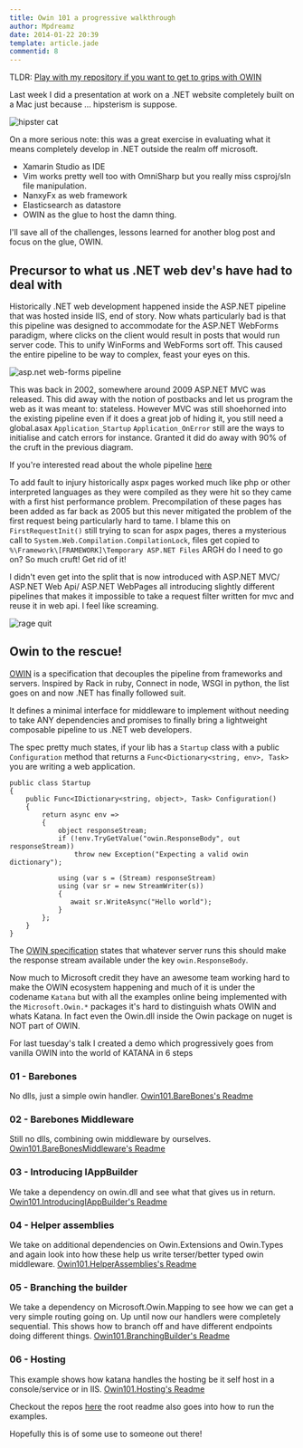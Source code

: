 ```yaml
---
title: Owin 101 a progressive walkthrough
author: Mpdreamz
date: 2014-01-22 20:39
template: article.jade
commentid: 8
---
```


TLDR: [Play with my repository if you want to get to grips with OWIN](https://github.com/Mpdreamz/owin-101)

Last week I did a presentation at work on a .NET website completely built on a Mac just because … hipsterism is suppose.


![hipster cat](http://media.giphy.com/media/UNgpSaZNi9YcM/giphy.gif)

On a more serious note: this was a great exercise in evaluating what it means completely develop in .NET outside the realm off microsoft.

* Xamarin Studio as IDE
* Vim works pretty well too with OmniSharp but you really miss csproj/sln file manipulation.
* NanxyFx as web framework
* Elasticsearch as datastore 
* OWIN as the glue to host the damn thing. 

I'll save all of the challenges, lessons learned for another blog post and focus on the glue, OWIN. 

## Precursor to what us .NET web dev's have had to deal with

Historically .NET web development happened inside the ASP.NET pipeline that was hosted inside IIS, end of story. Now whats particularly bad is that this pipeline was designed to accommodate for the ASP.NET WebForms paradigm, where clicks on the client would result in posts that would run server code. This to unify WinForms and WebForms sort off. This caused the entire pipeline to be way to complex, feast your eyes on this.

![asp.net web-forms pipeline](http://www.eggheadcafe.com/articles/o_aspNet_Page_LifeCycle.jpg)

This was back in 2002, somewhere around 2009 ASP.NET MVC was released. This did away with the notion of postbacks and let us program the web as it was meant to: stateless. However MVC was still shoehorned into the existing pipeline even if it does a great job of hiding it, you still need a global.asax `Application_Startup` `Application_OnError` still are the ways to initialise and catch errors for instance. Granted it did do away with 90% of the cruft in the previous diagram.

If you're interested read about the whole pipeline [here](http://msdn.microsoft.com/en-us/library/ms178473.aspx)

To add fault to injury historically aspx pages worked much like php or other interpreted languages as they were compiled as they were hit so they came with a first hist performance problem. Precompilation of these pages has been added as far back as 2005 but this never mitigated the problem of the first request being particularly hard to tame. I blame this on `FirstRequestInit()` still trying to scan for aspx pages, theres a mysterious call to `System.Web.Compilation.CompilationLock`, files get copied to `%\Framework\[FRAMEWORK]\Temporary ASP.NET Files` ARGH do I need to go on? So much cruft! Get rid of it!

I didn't even get into the split that is now introduced with ASP.NET MVC/ ASP.NET Web Api/ ASP.NET WebPages all introducing slightly different pipelines that makes it impossible to take a request filter written for mvc and reuse it in web api. I feel like screaming.

![rage quit](http://media.giphy.com/media/ZKZiW6GSx8eSA/giphy.gif)

## Owin to the rescue!

[OWIN](http://owin.org/#about) is a specification that decouples the pipeline from frameworks and servers. Inspired by Rack in ruby, Connect in node, WSGI in python, the list goes on and now .NET has finally followed suit. 

It defines a minimal interface for middleware to implement without needing to take ANY dependencies and promises to finally bring a lightweight composable pipeline to us .NET web developers. 

The spec pretty much states, if your lib has a `Startup` class with a public
`Configuration` method that returns a `Func<Dictionary<string, env>, Task>` you are writing a web application. 

    public class Startup
    {
        public Func<IDictionary<string, object>, Task> Configuration()
        {
            return async env =>
            {
                object responseStream;
                if (!env.TryGetValue("owin.ResponseBody", out responseStream))
                    throw new Exception("Expecting a valid owin dictionary");

                using (var s = (Stream) responseStream)
                using (var sr = new StreamWriter(s))
                {
                   await sr.WriteAsync("Hello world");
                }
            };
        }
    }

The [OWIN specification](http://owin.org/#about) states that whatever server runs this should make the response stream available under the key `owin.ResponseBody`.

Now much to Microsoft credit they have an awesome team working hard to make the OWIN ecosystem happening and much of it is under the codename `Katana` but with all the examples online being implemented with the `Microsoft.Owin.*` packages it's hard to distinguish whats OWIN and whats Katana. In fact even the Owin.dll inside the Owin package on nuget is NOT part of OWIN.

For last tuesday's talk I created a demo which progressively goes from vanilla OWIN into the world of KATANA in 6 steps

### 01 - Barebones

No dlls, just a simple owin handler.
[Owin101.BareBones's Readme](https://github.com/Mpdreamz/owin-101/tree/master/Owin101.BareBones)

### 02 - Barebones Middleware

Still no dlls, combining owin middleware by ourselves.
[Owin101.BareBonesMiddleware's Readme](https://github.com/Mpdreamz/owin-101/tree/master/Owin101.BareBonesMiddleware)

### 03 - Introducing IAppBuilder

We take a dependency on owin.dll and see what that gives us in return. 
[Owin101.IntroducingIAppBuilder's Readme](https://github.com/Mpdreamz/tree/master/owin-101/Owin101.IntroducingIAppBuilder)

### 04 - Helper assemblies

We take on additional dependencies on Owin.Extensions and Owin.Types and again look into how these
help us write terser/better typed owin middleware. 
[Owin101.HelperAssemblies's Readme](https://github.com/Mpdreamz/owin-101/tree/master/Owin101.HelperAssemblies)

### 05 - Branching the builder

We take a dependency on Microsoft.Owin.Mapping to see how we can get a very simple routing going on. Up until now our handlers were 
completely sequential. This shows how to branch off and have different endpoints doing different things.
[Owin101.BranchingBuilder's Readme](https://github.com/Mpdreamz/owin-101/tree/master/Owin101.BranchingBuilder)

### 06 - Hosting

This example shows how katana handles the hosting be it self host in a console/service or in IIS.
[Owin101.Hosting's Readme](https://github.com/Mpdreamz/owin-101/tree/master/Owin101.Hosting)


Checkout the repos [here](https://github.com/Mpdreamz/owin-101) the root readme also goes into how to run the examples.

Hopefully this is of some use to someone out there!















